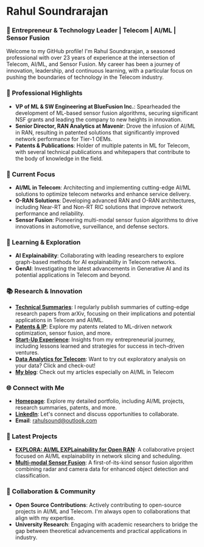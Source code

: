 # Rahul Soundrarajan

### 🚀 Entrepreneur & Technology Leader | Telecom | AI/ML | Sensor Fusion

Welcome to my GitHub profile! I'm Rahul Soundrarajan, a seasoned professional with over 23 years of experience at the intersection of Telecom, AI/ML, and Sensor Fusion. My career has been a journey of innovation, leadership, and continuous learning, with a particular focus on pushing the boundaries of technology in the Telecom industry.

### 💼 Professional Highlights
- **VP of ML & SW Engineering at BlueFusion Inc.**: Spearheaded the development of ML-based sensor fusion algorithms, securing significant NSF grants and leading the company to new heights in innovation.
- **Senior Director, RAN Analytics at Mavenir**: Drove the infusion of AI/ML in RAN, resulting in patented solutions that significantly improved network performance for Tier-1 OEMs.
- **Patents & Publications**: Holder of multiple patents in ML for Telecom, with several technical publications and whitepapers that contribute to the body of knowledge in the field.

### 🔭 Current Focus
- **AI/ML in Telecom**: Architecting and implementing cutting-edge AI/ML solutions to optimize telecom networks and enhance service delivery.
- **O-RAN Solutions**: Developing advanced RAN and O-RAN architectures, including Near-RT and Non-RT RIC solutions that improve network performance and reliability.
- **Sensor Fusion**: Pioneering multi-modal sensor fusion algorithms to drive innovations in automotive, surveillance, and defense sectors.

### 🌱 Learning & Exploration
- **AI Explainability**: Collaborating with leading researchers to explore graph-based methods for AI explainability in Telecom networks.
- **GenAI**: Investigating the latest advancements in Generative AI and its potential applications in Telecom and beyond.

### 📚 Research & Innovation
- **[Technical Summaries](https://rahulsound.streamlit.app/Research#summary-in-bullets/)**: I regularly publish summaries of cutting-edge research papers from arXiv, focusing on their implications and potential applications in Telecom and AI/ML.
- **[Patents & IP](https://rahulsound.streamlit.app/Patents/)**: Explore my patents related to ML-driven network optimization, sensor fusion, and more.
- **[Start-Up Experience](https://rahulsound.streamlit.app/A_StartupFounder/)**: Insights from my entrepreneurial journey, including lessons learned and strategies for success in tech-driven ventures.
- **[Data Analytics for Telecom](https://rahulsound.streamlit.app/~/+/Research##eda-telecom)**: Want to try out exploratory analysis on your data? Click and check-out!
- **[My blog](https://rahulsound.streamlit.app/~/+/Research##articles-on-medum)**: Check out my articles especially on AI/ML in Telecom

### 🌐 Connect with Me
- **[Homepage](https://rahulsound.streamlit.app/)**: Explore my detailed portfolio, including AI/ML projects, research summaries, patents, and more.
- **[LinkedIn](https://www.linkedin.com/in/rahulsoundrarajan)**: Let's connect and discuss opportunities to collaborate.
- **Email**: rahulsound@outlook.com

### 📝 Latest Projects
- **[EXPLORA: AI/ML EXPLainability for Open RAN](https://github.com/your-repo-link)**: A collaborative project focused on AI/ML explainability in network slicing and scheduling.
- **[Multi-modal Sensor Fusion](https://github.com/your-repo-link)**: A first-of-its-kind sensor fusion algorithm combining radar and camera data for enhanced object detection and classification.

### 👯 Collaboration & Community
- **Open Source Contributions**: Actively contributing to open-source projects in AI/ML and Telecom. I'm always open to collaborations that align with my expertise.
- **University Research**: Engaging with academic researchers to bridge the gap between theoretical advancements and practical applications in industry.


